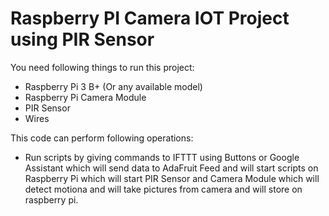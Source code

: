 # Raspberry PI Camera IOT Project using PIR Sensor
You need following things to run this project:
* Raspberry Pi 3 B+ (Or any available model)
* Raspberry Pi Camera Module
* PIR Sensor
* Wires

This code can perform following operations:

* Run scripts by giving commands to IFTTT using Buttons or Google Assistant which will send data to AdaFruit Feed and will start scripts on Raspberry Pi which will start PIR Sensor and Camera Module which will detect motiona and will take pictures from camera and will store on raspberry pi.
